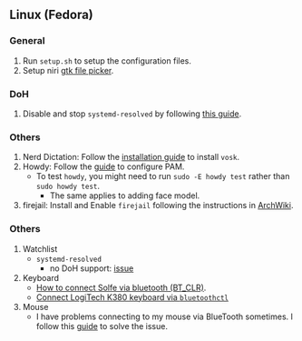## Linux (Fedora)

### General

1. Run `setup.sh` to setup the configuration files.
2. Setup niri [gtk file picker](https://github.com/YaLTeR/niri/wiki/Important-Software#portals).

### DoH

1. Disable and stop `systemd-resolved` by following [this guide](https://askubuntu.com/questions/907246/how-to-disable-systemd-resolved-in-ubuntu).

### Others

1. Nerd Dictation: Follow the [installation guide](https://github.com/ideasman42/nerd-dictation) to install `vosk`.
2. Howdy: Follow the [guide](https://github.com/boltgolt/howdy/issues/1004) to configure PAM.
    - To test `howdy`, you might need to run `sudo -E howdy test` rather than `sudo howdy test`.
        - The same applies to adding face model.
3. firejail: Install and Enable `firejail` following the instructions in [ArchWiki](https://wiki.archlinux.org/title/Firejail).

### Others

1. Watchlist
    - `systemd-resolved`
        - no DoH support: [issue](https://github.com/systemd/systemd/issues/8639)
2. Keyboard
   - [How to connect Solfe via bluetooth (BT_CLR)](https://www.reddit.com/r/ErgoMechKeyboards/comments/1j4k8gy/my_nicenano_sofle_wont_connect_via_bluetooth/).
   - [Connect LogiTech K380 keyboard via `bluetoothctl`](https://unix.stackexchange.com/questions/590221/pairing-logitech-k380-in-ubuntu-20-04)
3. Mouse
   - I have problems connecting to my mouse via BlueTooth sometimes. I follow this [guide](https://discussion.fedoraproject.org/t/bluetooth-device-not-connecting-fedora-40/125138/18) to solve the issue.